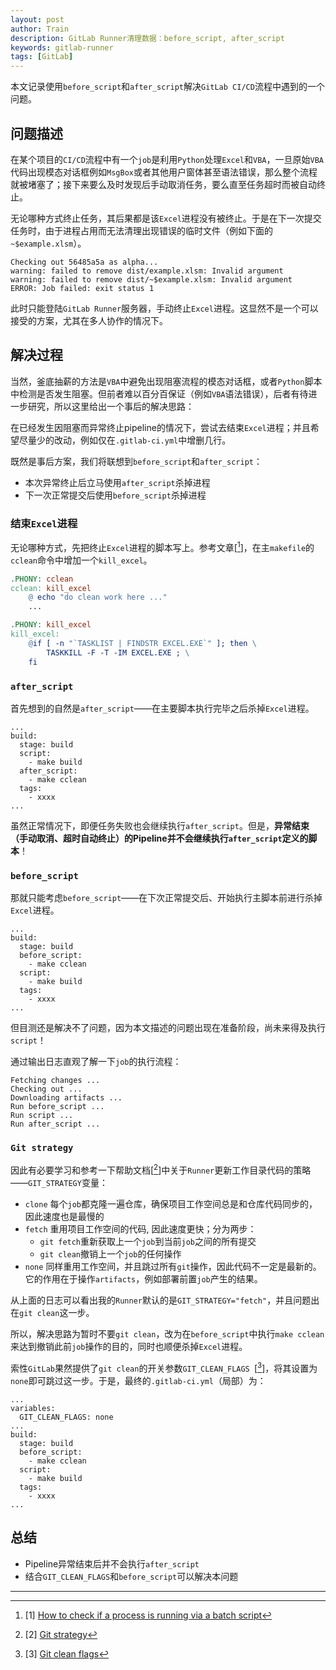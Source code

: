 ```yaml
---
layout: post
author: Train
description: GitLab Runner清理数据：before_script, after_script
keywords: gitlab-runner
tags: [GitLab]
---
```


本文记录使用`before_script`和`after_script`解决`GitLab CI/CD`流程中遇到的一个问题。

## 问题描述

在某个项目的`CI/CD`流程中有一个`job`是利用`Python`处理`Excel`和`VBA`，一旦原始`VBA`代码出现模态对话框例如`MsgBox`或者其他用户窗体甚至语法错误，那么整个流程就被堵塞了；接下来要么及时发现后手动取消任务，要么直至任务超时而被自动终止。

无论哪种方式终止任务，其后果都是该`Excel`进程没有被终止。于是在下一次提交任务时，由于进程占用而无法清理出现错误的临时文件（例如下面的`~$example.xlsm`）。

```
Checking out 56485a5a as alpha...
warning: failed to remove dist/example.xlsm: Invalid argument
warning: failed to remove dist/~$example.xlsm: Invalid argument
ERROR: Job failed: exit status 1
```

此时只能登陆`GitLab Runner`服务器，手动终止`Excel`进程。这显然不是一个可以接受的方案，尤其在多人协作的情况下。


## 解决过程


当然，釜底抽薪的方法是`VBA`中避免出现阻塞流程的模态对话框，或者`Python`脚本中检测是否发生阻塞。但前者难以百分百保证（例如`VBA`语法错误），后者有待进一步研究，所以这里给出一个事后的解决思路：

在已经发生因阻塞而异常终止pipeline的情况下，尝试去结束`Excel`进程；并且希望尽量少的改动，例如仅在`.gitlab-ci.yml`中增删几行。

既然是事后方案，我们将联想到`before_script`和`after_script`：

- 本次异常终止后立马使用`after_script`杀掉进程
- 下一次正常提交后使用`before_script`杀掉进程


### 结束`Excel`进程

无论哪种方式，先把终止`Excel`进程的脚本写上。参考文章[[^1]]，在主`makefile`的`cclean`命令中增加一个`kill_excel`。

```makefile
.PHONY: cclean
cclean: kill_excel
	@ echo "do clean work here ..."
	...

.PHONY: kill_excel
kill_excel:
	@if [ -n "`TASKLIST | FINDSTR EXCEL.EXE`" ]; then \
		TASKKILL -F -T -IM EXCEL.EXE ; \
	fi
```

### `after_script`

首先想到的自然是`after_script`——在主要脚本执行完毕之后杀掉`Excel`进程。

```ymal
...
build:
  stage: build  
  script:
    - make build
  after_script:
    - make cclean
  tags:
    - xxxx
...
```

虽然正常情况下，即便任务失败也会继续执行`after_script`。但是，**异常结束（手动取消、超时自动终止）的Pipeline并不会继续执行`after_script`定义的脚本**！

### `before_script`

那就只能考虑`before_script`——在下次正常提交后、开始执行主脚本前进行杀掉`Excel`进程。

```ymal
...
build:
  stage: build
  before_script:
    - make cclean
  script:
    - make build
  tags:
    - xxxx
...
```

但目测还是解决不了问题，因为本文描述的问题出现在准备阶段，尚未来得及执行`script`！

通过输出日志直观了解一下`job`的执行流程：

```
Fetching changes ...
Checking out ...
Downloading artifacts ...
Run before_script ...
Run script ...
Run after_script ...
```

### `Git strategy`

因此有必要学习和参考一下帮助文档[[^2]]中关于`Runner`更新工作目录代码的策略——`GIT_STRATEGY`变量：

- `clone` 每个`job`都克隆一遍仓库，确保项目工作空间总是和仓库代码同步的，因此速度也是最慢的
- `fetch` 重用项目工作空间的代码, 因此速度更快；分为两步：
	- `git fetch`重新获取上一个`job`到当前`job`之间的所有提交
	- `git clean`撤销上一个`job`的任何操作
- `none` 同样重用工作空间，并且跳过所有`git`操作，因此代码不一定是最新的。它的作用在于操作`artifacts`，例如部署前置`job`产生的结果。

从上面的日志可以看出我的`Runner`默认的是`GIT_STRATEGY="fetch"`，并且问题出在`git clean`这一步。

所以，解决思路为暂时不要`git clean`，改为在`before_script`中执行`make cclean`来达到撤销此前`job`操作的目的，同时也顺便杀掉`Excel`进程。

索性`GitLab`果然提供了`git clean`的开关参数`GIT_CLEAN_FLAGS `[[^3]]，将其设置为`none`即可跳过这一步。于是，最终的`.gitlab-ci.yml`（局部）为：

```ymal
...
variables:
  GIT_CLEAN_FLAGS: none
...
build:
  stage: build
  before_script:
    - make cclean
  script:
    - make build
  tags:
    - xxxx
...
```


## 总结

- Pipeline异常结束后并不会执行`after_script`
- 结合`GIT_CLEAN_FLAGS`和`before_script`可以解决本问题

---

[^1]: [1] [How to check if a process is running via a batch script](https://stackoverflow.com/questions/162291/how-to-check-if-a-process-is-running-via-a-batch-script)
[^2]: [2] [Git strategy](https://docs.gitlab.com/ee/ci/yaml/README.html#git-strategy)
[^3]: [3] [Git clean flags](https://docs.gitlab.com/ee/ci/yaml/README.html#git-clean-flags)

